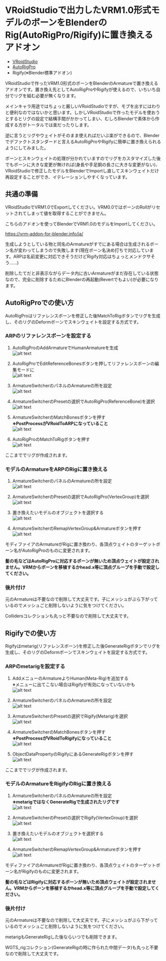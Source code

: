 # VRoidStudioで出力したVRM1.0形式モデルのボーンをBlenderのRig(AutoRigPro/Rigify)に置き換えるアドオン

- [VRoidStudio](https://vroid.com/studio)
- [AutoRigPro](https://blendermarket.com/products/auto-rig-pro)
- Rigify(※Blender標準アドオン)

VRoidStudioで作ったVRM1.0形式のボーンをBlenderのArmatureで置き換えるアドオンです。置き換え先としてAutoRigProやRigifyが使えるので、いちいち自分でリグを組む必要が無くなります。

メインキャラ用途ではちょっと厳しいVRoidStudioですが、モブを出すにはわりと便利なのではないかと思います。しかしVRoidStudioで作ったモデルを使おうとするとリグの設定で結構手間がかかってしまい、むしろBlenderで素体から作成する方がトータルでは楽だったりします。

逆に言うとリグやウェイトがそのまま使えればだいぶ楽ができるので、Blenderでデファクトスタンダードと言えるAutoRigProやRigifyに簡単に置き換えられるようにしてみました。

ボーンとスキンウェイトの処理が分かれていますのでリグをカスタマイズした後でもボーンに大きな変更が無ければ(身長や手足胴の長さに大きな変更がない)、VRoidStudioで修正したモデルをBlenderでImportし直してスキンウェイトだけ再設定することができ、イテレーションしやすくなっています。

## 共通の準備

VRoidStudioでVRM1.0でExportしてください。VRM0.0ではボーンのRollがリセットされてしまって値を取得することができません。

こちらのアドオンを使ってBlenderでVRM1.0のモデルをImportしてください。

https://vrm-addon-for-blender.info/ja/

生成しようとしている物と同名のArmatureがすでにある場合は生成されるボーン名が変わってしまうので失敗します(現在ボーン名決め打ちで対応しています。ARPは名前変更に対応できそうだけどRigify対応はちょっとメンドクサそう……)

削除したてだと非表示ながらデータ内に古いArmatureがまだ存在している状態なので、完全に削除するためにBlenderの再起動(Revertでもよい)が必要になります。

## AutoRigProでの使い方

AutoRigProはリファレンスボーンを修正した後MatchToRigボタンでリグを生成し、そのリグのDeformボーンでスキンウェイトを設定する方式です。

### ARPのリファレンスボーンを設定する

1. AutoRigProのAddArmatureでHumanArmatureを生成<br>
![alt text](imgs/arp-0.png)

1. AutoRigProでEditReferenceBonesボタンを押してリファレンスボーンの編集モードに<br>
![alt text](imgs/arp-1.png)

1. ArmatureSwitcherのパネルのArmatureの所を設定<br>
![alt text](imgs/arp-2.png)

1. ArmatureSwitcherのPresetの選択でAutoRigPro(ReferenceBone)を選択<br>
![alt text](imgs/arp-3.png)

1. ArmatureSwitcherのMatchBonesボタンを押す<br>
<b>※PostProcessがVRoidToARPになっていること</b><br>
![alt text](imgs/arp-5.png)

1. AutoRigProのMatchToRigボタンを押す<br>
![alt text](imgs/arp-6.png)

ここまででリグが作成されます。

### モデルのArmatureをARPのRigに置き換える

1. ArmatureSwitcherのパネルのArmatureの所を設定<br>
![alt text](imgs/arp-2.png)

1. ArmatureSwitcherのPresetの選択でAutoRigPro(VertexGroup)を選択<br>
![alt text](imgs/arp-9.png)

1. 置き換えたいモデルのオブジェクトを選択する<br>
![alt text](imgs/arp-7.png)

1. ArmatureSwitcherのRemapVertexGroup&Armatureボタンを押す<br>
![alt text](imgs/arp-8.png)


モディファイアのArmatureがRigに置き換わり、各頂点ウェイトのターゲットボーン名がAutoRigProのものに変更されます。

<b>髪の毛などはAutoRigProに対応するボーンが無いため頂点ウェイトが設定されません。VRMからボーンを移植するかhead.x等に頂点グループを手動で設定してください。</b>

### 後片付け

元のArmatureは不要なので削除して大丈夫です。子にメッシュがぶら下がっているのでメッシュごと削除しないように気をつけてください。

Collidersコレクションも丸っと不要なので削除して大丈夫です。

## Rigifyでの使い方

Rigifyはmetarig(リファレンスボーン)を修正した後GenerateRigボタンでリグを生成し、そのリグのDeformボーンでスキンウェイトを設定する方式です。

### ARPのmetarigを設定する

1. AddメニューのArmatureよりHuman(Meta-Rig)を追加する<br>
※メニューに出てこない場合はRigifyが有効になっていないかも<br>
![alt text](imgs/rigify-0.png)

1. ArmatureSwitcherのパネルのArmatureの所を設定<br>
![alt text](imgs/rigify-5.png)

1. ArmatureSwitcherのPresetの選択でRigify(Metarig)を選択<br>
![alt text](imgs/rigify-1.png)

1. ArmatureSwitcherのMatchBonesボタンを押す<br>
<b>※PostProcessがVRoidToRigifyになっていること</b><br>
![alt text](imgs/rigify-2.png)

1. ObjectDataPropertyのRigifyにあるGenerateRigボタンを押す<br>
![alt text](imgs/rigify-3.png)

ここまででリグが作成されます。

### モデルのArmatureをRigifyのRigに置き換える

1. ArmatureSwitcherのパネルのArmatureの所を設定<br>
<b>※metarigではなくGenerateRigで生成されたリグです</b><br>
![alt text](imgs/rigify-6.png)

1. ArmatureSwitcherのPresetの選択でRigify(VertexGroup)を選択<br>
![alt text](imgs/rigify-4.png)

1. 置き換えたいモデルのオブジェクトを選択する<br>
![alt text](imgs/arp-7.png)

1. ArmatureSwitcherのRemapVertexGroup&Armatureボタンを押す<br>
![alt text](imgs/arp-8.png)

モディファイアのArmatureがRigに置き換わり、各頂点ウェイトのターゲットボーン名がRigifyのものに変更されます。

<b>髪の毛などはRigifyに対応するボーンが無いため頂点ウェイトが設定されません。VRMからボーンを移植するかhead.x等に頂点グループを手動で設定してください。</b>


### 後片付け

元のArmatureは不要なので削除して大丈夫です。子にメッシュがぶら下がっているのでメッシュごと削除しないように気をつけてください。

metarigもGenerateRigした後ならいつでも削除できます。

WGTS_rigコレクション(GenerateRigの時に作られた中間データ)も丸っと不要なので削除して大丈夫です。